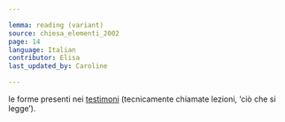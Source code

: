 ```yaml
---

lemma: reading (variant)
source: chiesa_elementi_2002
page: 14
language: Italian
contributor: Elisa
last_updated_by: Caroline

---
```


le forme presenti nei [testimoni](witness.html) (tecnicamente chiamate lezioni, ‘ciò che si legge’).
